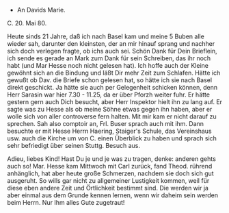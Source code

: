 + An Davids Marie.

 C. 20. Mai 80.

Heute sinds 21 Jahre, daß ich nach Basel kam und meine 5 Buben alle wieder sah, darunter den kleinsten, der an mir hinauf sprang und nachher sich doch verlegen fragte, ob ichs auch sei. Schön Dank für Dein Brieflein, ich sende es gerade an Mark zum Dank für sein Schreiben, das ihr noch habt (und Mar Hesse noch nicht gelesen hat). Ich hoffe auch der Kleine gewöhnt sich an die Bindung und läßt Dir mehr Zeit zum Schlafen. Hätte ich gewußt ob Dav. die Briefe schon gelesen hat, so hätte ich sie nach Basel direkt geschickt. Ja hätte sie auch per Gelegenheit schicken können, denn Herr Sarasin war hier 7.30 - 11.25, da er über Pforzh weiter fuhr. Er hätte gestern gern auch Dich besucht, aber Herr Inspektor hielt ihn zu lang auf. Er sagte was zu Hesse als ob meine Söhne etwas gegen ihn haben, aber er wolle sich von aller controverse fern halten. Mit mir kam er nicht darauf zu sprechen. Sah also comptoir an, Frl. Buser sprach auch mit ihm. Dann besuchte er mit Hesse Herrn Haering, Staiger's Schule, das Vereinshaus usw. auch die Kirche um von C. einen Überblick zu haben und sprach sich sehr befriedigt über seinen Stuttg. Besuch aus.

Adieu, liebes Kind! Hast Du je und je was zu tragen, denke: anderen gehts auch so! Mar. Hesse kam Mittwoch mit Carl zurück, fand Theod. rührend anhänglich, hat aber heute große Schmerzen, nachdem sie doch sich gut ausgeruht. So wills gar nicht zu allgemeiner Lustigkeit kommen, weil für diese eben andere Zeit und Örtlichkeit bestimmt sind. Die werden wir ja aber einmal aus dem Grunde kennen lernen, wenn wir daheim sein werden beim Herrn. Nur Ihm alles Gute zugetraut!
